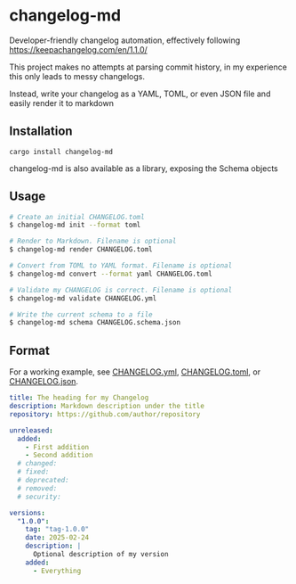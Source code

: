changelog-md
============

Developer-friendly changelog automation, effectively following https://keepachangelog.com/en/1.1.0/

This project makes no attempts at parsing commit history, in my experience this only leads to messy changelogs.

Instead, write your changelog as a YAML, TOML, or even JSON file and easily render it to markdown

## Installation

`cargo install changelog-md`

changelog-md is also available as a library, exposing the Schema objects

## Usage

```sh
# Create an initial CHANGELOG.toml
$ changelog-md init --format toml

# Render to Markdown. Filename is optional
$ changelog-md render CHANGELOG.toml

# Convert from TOML to YAML format. Filename is optional
$ changelog-md convert --format yaml CHANGELOG.toml

# Validate my CHANGELOG is correct. Filename is optional
$ changelog-md validate CHANGELOG.yml

# Write the current schema to a file
$ changelog-md schema CHANGELOG.schema.json
```

## Format

For a working example, see [CHANGELOG.yml](./CHANGELOG.yml), [CHANGELOG.toml](./CHANGELOG.toml), or [CHANGELOG.json](./CHANGELOG.json).

```yaml
title: The heading for my Changelog
description: Markdown description under the title
repository: https://github.com/author/repository

unreleased:
  added:
    - First addition
    - Second addition
  # changed:
  # fixed:
  # deprecated:
  # removed:
  # security:

versions:
  "1.0.0":
    tag: "tag-1.0.0"
    date: 2025-02-24
    description: |
      Optional description of my version
    added:
      - Everything
```

